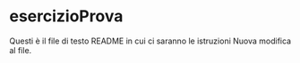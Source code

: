 # esercizioProva
Questi è il file di testo README in cui ci saranno le istruzioni
Nuova modifica al file.
